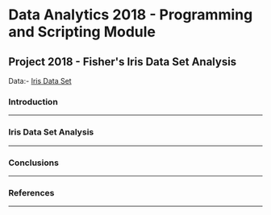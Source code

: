# Data Analytics 2018 - Programming and Scripting Module 
## Project 2018 - Fisher's Iris Data Set Analysis

Data:- [Iris Data Set](IrisData/iris.data.txt)

### Introduction

---
### Iris Data Set Analysis

---
### Conclusions

---
### References

---